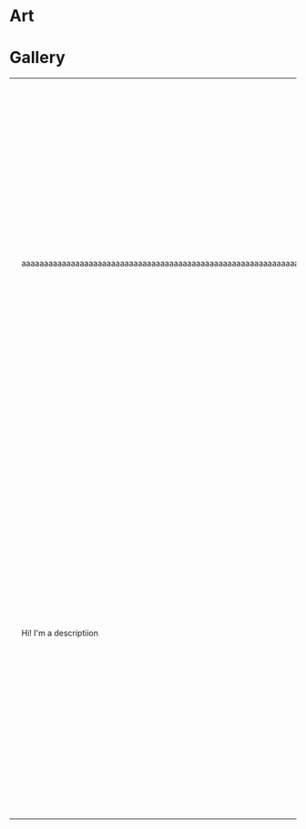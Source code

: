 # Art



# Gallery
<table border="0">
  <tr>
    <td> <img src="https://github.com/milioe/Art/blob/main/Files/Images/01.png" alt="foto" width = 640px height = 640px> </td>
    <td> aaaaaaaaaaaaaaaaaaaaaaaaaaaaaaaaaaaaaaaaaaaaaaaaaaaaaaaaaaaaaaaaaaaaaaaaaaaaaaaaaaaaaaaaaaaaaaaaaaaaaaaaaaaaaaaaaaaaaaaaaaaaaaaaaaaaaaaaaaaaaaaaaaaaaaaaaaaaaaaaaaaaaaaaaaaaaaaaaaaaaaaaaaaaaaaaaaaaaaaaaaaaaaaaaaaaaaaaaaaaaaaaaaaaaaaaaaaaaaaaaaaaaaaaaaaaaaaaaaaaaaaaaaaaaaaaaaaaaaaaaaaaaaaaaaaaaaaaaaaaaaaaaaaaaaaaaaaaaaaaaaaaaaaaaaaaaaaaaaaaaaaaaaaaaaaaaaaaaaaaaaaaaaaaaaaaaaaaaaaaaaaaaaaaaaaaaaaa  </td>
  </tr>
  <tr>
    <td> <img src="https://github.com/milioe/Art/blob/main/Files/Images/04.png" alt="foto" width = 640px height = 640px> </td>
    <td> Hi! I'm a descriptiion  </td>
  </tr>
</table>

